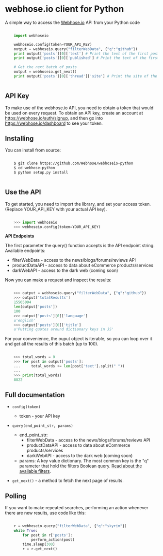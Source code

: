webhose.io client for Python
============================
A simple way to access the [Webhose.io](https://webhose.io) API from your Python code
```python

    import webhoseio

    webhoseio.config(token=YOUR_API_KEY)
    output = webhoseio.query("filterWebData", {"q":"github"})
    print output['posts'][0]['text'] # Print the text of the first post
    print output['posts'][0]['published'] # Print the text of the first post publication date
    
    # Get the next batch of posts
    output = webhoseio.get_next()
    print output['posts'][0]['thread']['site'] # Print the site of the first post
    

```

API Key
-------

To make use of the webhose.io API, you need to obtain a token that would be
used on every request. To obtain an API key, create an account at
https://webhose.io/auth/signup, and then go into
https://webhose.io/dashboard to see your token.


Installing
----------
You can install from source:

``` bash

    $ git clone https://github.com/Webhose/webhoseio-python
    $ cd webhose-python
    $ python setup.py install
    
 ```
 
 Use the API
-----------

To get started, you need to import the library, and set your access token.
(Replace YOUR_API_KEY with your actual API key).

```python

    >>> import webhoseio
    >>> webhoseio.config(token=YOUR_API_KEY)      
```

**API Endpoints**

The first parameter the query() function accepts is the API endpoint string. Available endpoints:
* filterWebData - access to the news/blogs/forums/reviews API
* productDataAPI - access to data about eCommerce products/services
* darkWebAPI - access to the dark web (coming soon)

Now you can make a request and inspect the results:

```python

    >>> output = webhoseio.query("filterWebData", {"q":"github"})
    >>> output['totalResults']
    15565094
    len(output['posts'])
    100
    >>> output['posts'][0]['language']
    u'english'
    >>> output['posts'][0]['title']
    u'Putting quotes around dictionary keys in JS'
```


For your convenience, the ouput object is iterable, so you can loop over it
and get all the results of this batch (up to 100). 

```python

    >>> total_words = 0
    >>> for post in output['posts']:
    ...     total_words += len(post['text'].split(" "))
    ...
    >>> print(total_words)
    8822
```    
Full documentation
------------------

* ``config(token)``

  * token - your API key

* ``query(end_point_str, params)``

  * end_point_str: 
    * filterWebData - access to the news/blogs/forums/reviews API
    * productDataAPI - access to data about eCommerce products/services
    * darkWebAPI - access to the dark web (coming soon)
  * params: A key value dictionary. The most common key is the "q" parameter that hold the filters Boolean query. [Read about the available filters](https://webhose.io/documentation).

* ``get_next()`` - a method to fetch the next page of results.
    
    
Polling
-------

If you want to make repeated searches, performing an action whenever there are
new results, use code like this:

``` python

    r = webhoseio.query("filterWebData", {"q":"skyrim"})
    while True:
        for post in r['posts']:
            perform_action(post)
        time.sleep(300)
        r = r.get_next()
```        

